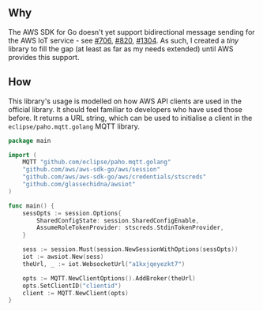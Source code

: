 ## Why

The AWS SDK for Go doesn't yet support bidirectional message sending for the AWS
IoT service - see [#706][gh706], [#820][gh820], [#1304][gh1304]. As such, I created 
a _tiny_ library to fill the gap (at least as far as my needs extended) until AWS 
provides this support.

[gh706]: https://github.com/aws/aws-sdk-go/issues/706
[gh820]: https://github.com/aws/aws-sdk-go/issues/820
[gh1304]: https://github.com/aws/aws-sdk-go/issues/1304

## How

This library's usage is modelled on how AWS API clients are used in the official
library. It should feel familiar to developers who have used those before. It 
returns a URL string, which can be used to initialise a client in the 
`eclipse/paho.mqtt.golang` MQTT library.

```go
package main

import (
	MQTT "github.com/eclipse/paho.mqtt.golang"
	"github.com/aws/aws-sdk-go/aws/session"
	"github.com/aws/aws-sdk-go/aws/credentials/stscreds"
	"github.com/glassechidna/awsiot"
)

func main() {
	sessOpts := session.Options{
		SharedConfigState: session.SharedConfigEnable,
		AssumeRoleTokenProvider: stscreds.StdinTokenProvider,
	}

	sess := session.Must(session.NewSessionWithOptions(sessOpts))
	iot := awsiot.New(sess)
	theUrl, _ := iot.WebsocketUrl("a1kxjqeyezkt7")

	opts := MQTT.NewClientOptions().AddBroker(theUrl)
	opts.SetClientID("clientid")
	client := MQTT.NewClient(opts)
}
``` 
